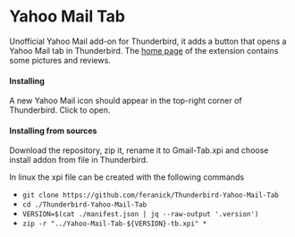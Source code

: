 # Yahoo Mail Tab
Unofficial Yahoo Mail add-on for Thunderbird, it adds a button that opens a Yahoo Mail tab in Thunderbird.
The [home page](https://addons.mozilla.org/thunderbird/addon/yahoomailtab/) of the extension contains some pictures and reviews.

#### Installing 
A new Yahoo Mail icon should appear in the top-right corner of Thunderbird. Click to open.

#### Installing from sources
Download the repository, zip it, rename it to Gmail-Tab.xpi and choose install addon from file in Thunderbird.

In linux the xpi file can be created with the following commands
* `git clone https://github.com/feranick/Thunderbird-Yahoo-Mail-Tab`
* `cd ./Thunderbird-Yahoo-Mail-Tab`
* `VERSION=$(cat ./manifest.json | jq --raw-output '.version')`
* `zip -r "../Yahoo-Mail-Tab-${VERSION}-tb.xpi" *`
